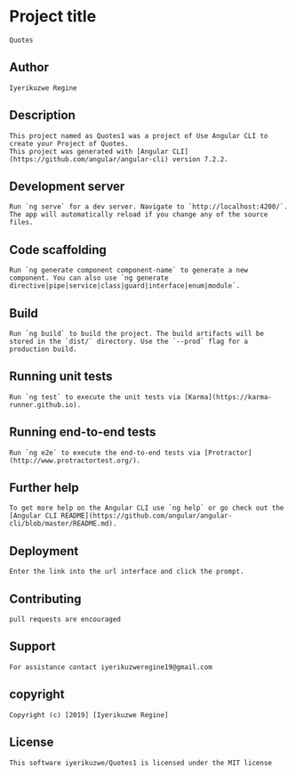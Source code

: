 # Project title
    Quotes
## Author
    Iyerikuzwe Regine
## Description
    This project named as Quotes1 was a project of Use Angular CLI to create your Project of Quotes. 
    This project was generated with [Angular CLI](https://github.com/angular/angular-cli) version 7.2.2.
    
## Development server

    Run `ng serve` for a dev server. Navigate to `http://localhost:4200/`. The app will automatically reload if you change any of the source files.
## Code scaffolding

    Run `ng generate component component-name` to generate a new component. You can also use `ng generate directive|pipe|service|class|guard|interface|enum|module`.

## Build

    Run `ng build` to build the project. The build artifacts will be stored in the `dist/` directory. Use the `--prod` flag for a production build.

## Running unit tests

    Run `ng test` to execute the unit tests via [Karma](https://karma-runner.github.io).

## Running end-to-end tests

    Run `ng e2e` to execute the end-to-end tests via [Protractor](http://www.protractortest.org/).

## Further help

    To get more help on the Angular CLI use `ng help` or go check out the [Angular CLI README](https://github.com/angular/angular-cli/blob/master/README.md).

## Deployment
    Enter the link into the url interface and click the prompt.
## Contributing
    pull requests are encouraged
## Support
    For assistance contact iyerikuzweregine19@gmail.com
## copyright
    Copyright (c) [2019] [Iyerikuzwe Regine]
## License
    This software iyerikuzwe/Quotes1 is licensed under the MIT license